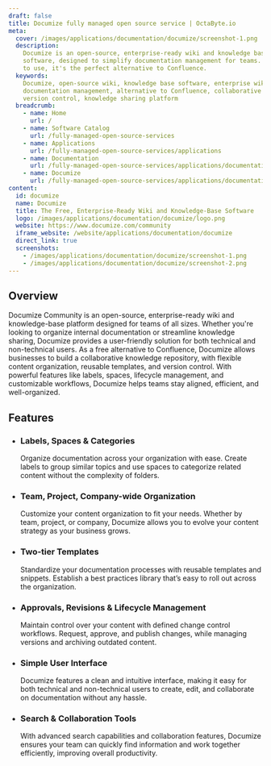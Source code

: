 ```yaml
---
draft: false
title: Documize fully managed open source service | OctaByte.io
meta:
  cover: /images/applications/documentation/documize/screenshot-1.png
  description:
    Documize is an open-source, enterprise-ready wiki and knowledge base
    software, designed to simplify documentation management for teams. Free and easy
    to use, it's the perfect alternative to Confluence.
  keywords:
    Documize, open-source wiki, knowledge base software, enterprise wiki,
    documentation management, alternative to Confluence, collaborative knowledge repository,
    version control, knowledge sharing platform
  breadcrumb:
    - name: Home
      url: /
    - name: Software Catalog
      url: /fully-managed-open-source-services
    - name: Applications
      url: /fully-managed-open-source-services/applications
    - name: Documentation
      url: /fully-managed-open-source-services/applications/documentation
    - name: Documize
      url: /fully-managed-open-source-services/applications/documentation/documize
content:
  id: documize
  name: Documize
  title: The Free, Enterprise-Ready Wiki and Knowledge-Base Software
  logo: /images/applications/documentation/documize/logo.png
  website: https://www.documize.com/community
  iframe_website: /website/applications/documentation/documize
  direct_link: true
  screenshots:
    - /images/applications/documentation/documize/screenshot-1.png
    - /images/applications/documentation/documize/screenshot-2.png
---
```


## Overview

Documize Community is an open-source, enterprise-ready wiki and knowledge-base platform designed for teams of all sizes. Whether you're looking to organize internal documentation or streamline knowledge sharing, Documize provides a user-friendly solution for both technical and non-technical users. As a free alternative to Confluence, Documize allows businesses to build a collaborative knowledge repository, with flexible content organization, reusable templates, and version control. With powerful features like labels, spaces, lifecycle management, and customizable workflows, Documize helps teams stay aligned, efficient, and well-organized.

## Features

- ### Labels, Spaces & Categories

  Organize documentation across your organization with ease. Create labels to group similar topics and use spaces to categorize related content without the complexity of folders.

- ### Team, Project, Company-wide Organization

  Customize your content organization to fit your needs. Whether by team, project, or company, Documize allows you to evolve your content strategy as your business grows.

- ### Two-tier Templates

  Standardize your documentation processes with reusable templates and snippets. Establish a best practices library that’s easy to roll out across the organization.

- ### Approvals, Revisions & Lifecycle Management

  Maintain control over your content with defined change control workflows. Request, approve, and publish changes, while managing versions and archiving outdated content.

- ### Simple User Interface

  Documize features a clean and intuitive interface, making it easy for both technical and non-technical users to create, edit, and collaborate on documentation without any hassle.

- ### Search & Collaboration Tools

  With advanced search capabilities and collaboration features, Documize ensures your team can quickly find information and work together efficiently, improving overall productivity.
